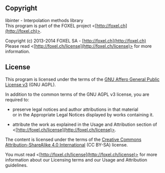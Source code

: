 
## Copyright

libinter - Interpolation methods library<br />
This program is part of the FOXEL project <[http://foxel.ch](http://foxel.ch)>.

Copyright (c) 2013-2014 FOXEL SA - [http://foxel.ch](http://foxel.ch)<br />
Please read <[http://foxel.ch/license](http://foxel.ch/license)> for more
information.


## License

This program is licensed under the terms of the
[GNU Affero General Public License v3](http://www.gnu.org/licenses/agpl.html)
(GNU AGPL).

In addition to the common terms of the GNU AGPL v3 license, you are required to:

*   preserve legal notices and author attributions in that material<br />
    or in the Appropriate Legal Notices displayed by works containing it.

*   attribute the work as explained in the Usage and Attribution section of
    <[http://foxel.ch/license](http://foxel.ch/license)>.

The content is licensed under the terms of the
[Creative Commons Attribution-ShareAlike 4.0 International](http://creativecommons.org/licenses/by-sa/4.0/)
(CC BY-SA) license.

You must read <[http://foxel.ch/license](http://foxel.ch/license)> for more
information about our Licensing terms and our Usage and Attribution guidelines.
